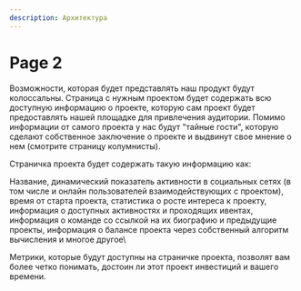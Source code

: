 ```yaml
---
description: Архитектура
---
```


# Page 2

Возможности, которая будет представлять наш продукт будут колоссальны. Страница с нужным проектом будет содержать всю доступную информацию о проекте, которую сам проект будет предоставлять нашей площадке для привлечения аудитории. Помимо информации от самого проекта у нас будут "тайные гости", которую сделают собственное заключение о проекте и выдвинут свое мнение о нем (смотрите страницу колумнисты).

Страничка проекта будет содержать такую информацию как:

Название, динамический показатель активности в социальных сетях (в том числе и онлайн пользователей взаимодействующих с проектом), время от старта проекта, статистика о росте интереса к проекту, информация о доступных активностях и проходящих ивентах, информация о команде со ссылкой на их биографию и предыдущие проекты, информация о балансе проекта через собственный алгоритм вычисления и многое другое\


Метрики, которые будут доступны на страничке проекта, позволят вам более четко понимать, достоин ли этот проект инвестиций и вашего времени.
